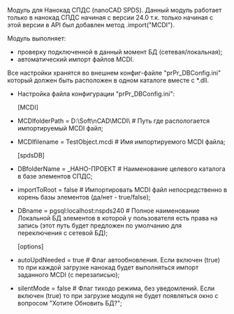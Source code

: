 Модуль для Нанокад СПДС (nanoCAD SPDS). 
Данный модуль работает только в нанокад СПДС начиная с версии 24.0 т.к. только начиная с этой версии в API был добавлен метод .import("MCDI").

Модуль выполняет:
- проверку подключенной в данный момент БД (сетевая/локальная);
- автоматический импорт файлов MCDI.

Все настройки хранятся во внешнем конфиг-файле "prPr_DBConfig.ini" который должен быть расположен в одном каталоге вместе с *.dll.

- Настройка файла конфигурации "prPr_DBConfig.ini":
 
  [MCDI]
- MCDIfolderPath = D:\Soft\nCAD\MCDI\    # Путь где распологается импортируемый MCDI файл;
- MCDIfilename = TestObject.mcdi    # Имя импортируемого MCDI файла;
 
  [spdsDB]
- DBfolderName = _НАНО-ПРОЕКТ    # Наименование целевого каталога в базе элементов СПДС;
- importToRoot = false    # Импортировать MCDI файл непосредственно в корень базы элементов (да/нет - true/false);
- DBname = pgsql:localhost:nspds240    # Полное наименование Локальной БД элементов в которой у пользователя есть права на запись (этот путь будет предложен по умолчанию для переключения с сетевой БД);
 
  [options]
- autoUpdNeeded = true    # Флаг автообновления. Если включен (true) то при каждой загрузке нанокад будет выполняться импорт заданного MCDI (с перезаписью);
- silentMode = false    # Флаг тиходо режима, без уведомлений. Если включен (true) то при загрузке модуля не будет появляться окно с вопросом "Хотите Обновить БД?";
 
